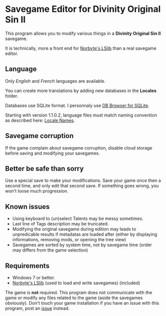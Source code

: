 # Savegame Editor for Divinity Original Sin II

This program allows you to modify various things in a **Divinity Original Sin II** savegame.

It is technically, more a front end for [Norbyte's LSlib](https://github.com/Norbyte/lslib) than a real savegame editor.


## Language

Only _English_ and _French_ languages are available.

You can create more translations by adding new databases in the **Locales** folder.

Databases use SQLite format. I personnaly use [DB Browser for SQLite](https://sqlitebrowser.org/).

Starting with version 1.1.0.2, language files must match naming convention as described here: [Locale Names](https://docs.microsoft.com/en-us/windows/win32/intl/locale-names).


## Savegame corruption

If the game complain about savegame corruption, disable cloud storage before saving and modifying your savegames.


## Better be safe than sorry

Use a special save to make your modifications. Save your game once then a second time, and only edit that second save. If something goes wrong, you won't loose much progression.


## Known issues

- Using keyboard to (un)select Talents may be messy sometimes.
- Last line of Tags description may be truncated.
- Modifying the original savegame during edition may leads to unpredicable results if metadatas are loaded after (either by displaying informations, removing mods, or opening the tree view)
- Savegames are sorted by system time, not by savegame time (order may differs from the game selection)


## Requirements

- Windows 7 or better.
- [Norbyte's LSlib](https://github.com/Norbyte/lslib) (used to load and write savegames) (included)

The game is **not** required. This program does not communicate with the game or modify any files related to the game (aside the savegames obviously). Don't touch your game installation if you have an issue with this program, post an [issue](https://github.com/NovFR/DoS-2-Savegame-Editor/issues) instead.
